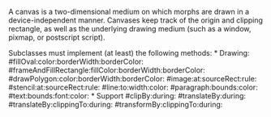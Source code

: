 A canvas is a two-dimensional medium on which morphs are drawn in a device-independent manner. Canvases keep track of the origin and clipping rectangle, as well as the underlying drawing medium (such as a window, pixmap, or postscript script).Subclasses must implement (at least) the following methods:	* Drawing:		#fillOval:color:borderWidth:borderColor:		#frameAndFillRectangle:fillColor:borderWidth:borderColor:		#drawPolygon:color:borderWidth:borderColor:		#image:at:sourceRect:rule:		#stencil:at:sourceRect:rule:		#line:to:width:color:		#paragraph:bounds:color:		#text:bounds:font:color:	* Support		#clipBy:during:		#translateBy:during:		#translateBy:clippingTo:during:		#transformBy:clippingTo:during: